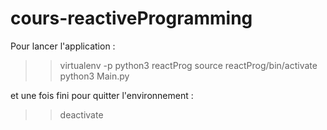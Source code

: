 # cours-reactiveProgramming

Pour lancer l'application : 

>> virtualenv -p python3 reactProg
>> source reactProg/bin/activate
>> python3 Main.py

et une fois fini pour quitter l'environnement : 
>> deactivate
